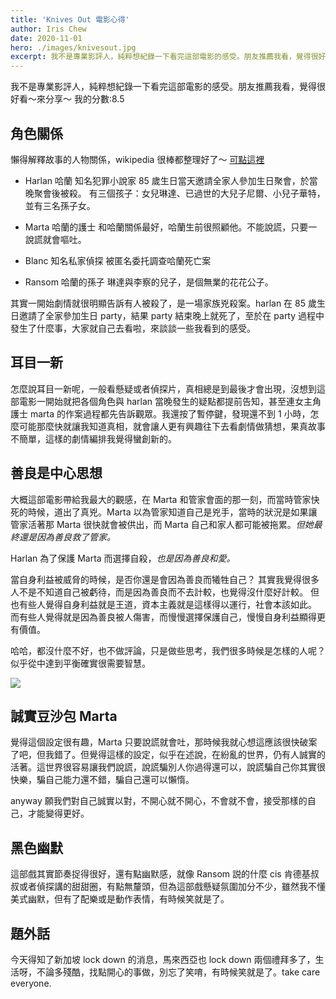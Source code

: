 ```yaml
---
title: 'Knives Out 電影心得'
author: Iris Chew
date: 2020-11-01
hero: ./images/knivesout.jpg
excerpt: 我不是專業影評人，純粹想紀錄一下看完這部電影的感受。朋友推薦我看，覺得很好看～來分享～
---
```


我不是專業影評人，純粹想紀錄一下看完這部電影的感受。朋友推薦我看，覺得很好看～來分享～
我的分數:8.5

## 角色關係

懶得解釋故事的人物關係，wikipedia 很棒都整理好了～ [可點這裡](https://zh.wikipedia.org/wiki/%E9%8B%92%E8%BF%B4%E8%B7%AF%E8%BD%89)

-   Harlan 哈蘭 知名犯罪小說家
    85 歲生日當天邀請全家人參加生日聚會，於當晚聚會後被殺。
    有三個孩子：女兒琳達、已過世的大兒子尼爾、小兒子華特，並有三名孫子女。

-   Marta 哈蘭的護士
    和哈蘭關係最好，哈蘭生前很照顧他。不能說謊，只要一說謊就會嘔吐。

-   Blanc 知名私家偵探
    被匿名委托調查哈蘭死亡案

-   Ransom 哈蘭的孫子
    琳達與李察的兒子，是個無業的花花公子。

其實一開始劇情就很明顯告訴有人被殺了，是一場家族兇殺案。harlan 在 85 歲生日邀請了全家參加生日 party，結果 party 結束晚上就死了，至於在 party 過程中發生了什麼事，大家就自己去看啦，來談談一些我看到的感受。

## 耳目一新

怎麼說耳目一新呢，一般看懸疑或者偵探片，真相總是到最後才會出現，沒想到這部電影一開始就把各個角色與 harlan 當晚發生的疑點都提前告知，甚至連女主角護士 marta 的作案過程都先告訴觀眾。我還按了暫停鍵，發現還不到 1 小時，怎麼可能那麼快就讓我知道真相，就會讓人更有興趣往下去看劇情做猜想，果真故事不簡單，這樣的劇情編排我覺得蠻創新的。

## 善良是中心思想

大概這部電影帶給我最大的觀感，在 Marta 和管家會面的那一刻，而當時管家快死的時候，道出了真兇。Marta 以為管家知道自己是兇手，當時的狀況是如果讓管家活著那 Marta 很快就會被供出，而 Marta 自己和家人都可能被拖累。_但她最終還是因為善良救了管家。_

Harlan 為了保護 Marta 而選擇自殺，_也是因為善良和愛。_

當自身利益被威脅的時候，是否你還是會因為善良而犧牲自己？
其實我覺得很多人不是不知道自己被虧待，而是因為善良而不去計較，也覺得沒什麼好計較。
但也有些人覺得自身利益就是王道，資本主義就是這樣得以運行，社會本該如此。
而有些人覺得就是因為善良被人傷害，而慢慢選擇保護自己，慢慢自身利益顯得更有價值。

哈哈，都沒什麼不好，也不做評論，只是做些思考，我們很多時候是怎樣的人呢？ 似乎從中達到平衡確實很需要智慧。

![](https://i.imgur.com/J2rY5Cd.jpg)

## 誠實豆沙包 Marta

覺得這個設定很有趣，Marta 只要說謊就會吐，那時候我就心想這應該很快破案了吧，但我錯了。但覺得這樣的設定，似乎在述說，在紛亂的世界，仍有人誠實的活著。這世界很容易讓我們說謊，說謊騙別人你過得還可以，說謊騙自己你其實很快樂，騙自己能力還不錯，騙自己還可以懶惰。

anyway 願我們對自己誠實以對，不開心就不開心，不會就不會，接受那樣的自己，才能變得更好。

## 黑色幽默

這部戲其實節奏捉得很好，還有點幽默感，就像 Ransom 説的什麼 cis 肯德基叔叔或者偵探講的甜甜圈，有點無釐頭，但為這部戲懸疑氛圍加分不少，雖然我不懂美式幽默，但有了配樂或是動作表情，有時候笑就是了。

## 題外話

今天得知了新加坡 lock down 的消息，馬來西亞也 lock down 兩個禮拜多了，生活呀，不論多殘酷，找點開心的事做，別忘了笑唷，有時候笑就是了。take care everyone.
